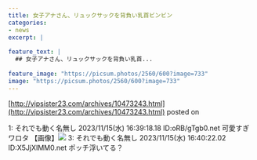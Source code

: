```yaml
---
title: 女子アナさん、リュックサックを背負い乳首ビンビン
categories:
- news
excerpt: |
  
feature_text: |
  ## 女子アナさん、リュックサックを背負い乳首...
  
feature_image: "https://picsum.photos/2560/600?image=733"
image: "https://picsum.photos/2560/600?image=733"
---
```


[http://vipsister23.com/archives/10473243.html](http://vipsister23.com/archives/10473243.html)
posted on 

<!--more-->

1: それでも動く名無し 2023/11/15(水) 16:39:18.18 ID:oRB/gTgb0.net 可愛すぎワロタ 【画像】![](https://livedoor.blogimg.jp/vipsister23/imgs/5/e/5e60e078.jpg) 3: それでも動く名無し 2023/11/15(水) 16:40:22.02 ID:X5JjXIMM0.net ポッチ浮いてる？
